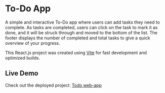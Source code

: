 # To-Do App

A simple and interactive To-Do app where users can add tasks they need to complete. As tasks are completed, users can click on the task to mark it as done, and it will be struck through and moved to the bottom of the list. The footer displays the number of completed and total tasks to give a quick overview of your progress.

This React.js project was created using [Vite](https://vitejs.dev/) for fast development and optimized builds.


## Live Demo

Check out the deployed project: [Todo web-app](https://auxtine.github.io/todo-app)
